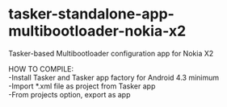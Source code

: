 # tasker-standalone-app-multibootloader-nokia-x2
Tasker-based Multibootloader configuration app for Nokia X2  
  
HOW TO COMPILE:  
-Install Tasker and Tasker app factory for Android 4.3 minimum  
-Import *.xml file as project from Tasker app  
-From projects option, export as app  
